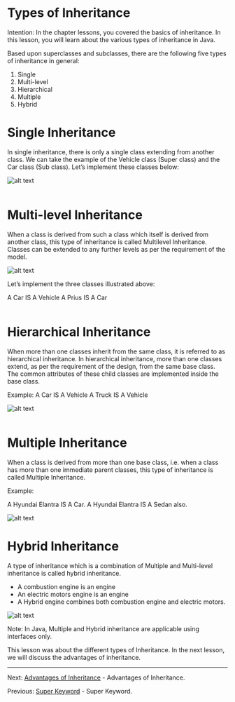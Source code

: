 # Types of Inheritance

Intention: In the chapter lessons, you covered the basics of inheritance. In this lesson, you will learn about 
the various types of inheritance in Java.

Based upon superclasses and subclasses, there are the following five types of inheritance in general:

1. Single
2. Multi-level
3. Hierarchical
4. Multiple
5. Hybrid

# Single Inheritance

In single inheritance, there is only a single class extending from another class. We can take the example of 
the Vehicle class (Super class) and the Car class (Sub class). Let’s implement these classes below:

![alt text](../../etc/oop/img.png "Img")

```java

```

# Multi-level Inheritance

When a class is derived from such a class which itself is derived from another class, this type of inheritance is 
called Multilevel Inheritance. Classes can be extended to any further levels as per the requirement of the model.

![alt text](../../etc/oop/img.png "Img")

Let’s implement the three classes illustrated above:

A Car IS A Vehicle
A Prius IS A Car

```java

```

# Hierarchical Inheritance

When more than one classes inherit from the same class, it is referred to as hierarchical inheritance. 
In hierarchical inheritance, more than one classes extend, as per the requirement of the design, from the same base class. 
The common attributes of these child classes are implemented inside the base class.

Example:
A Car IS A Vehicle
A Truck IS A Vehicle

![alt text](../../etc/oop/img.png "Img")

```java

```

# Multiple Inheritance

When a class is derived from more than one base class, i.e. when a class has more than one immediate parent classes, 
this type of inheritance is called Multiple Inheritance.

Example:

A Hyundai Elantra IS A Car.
A Hyundai Elantra IS A Sedan also.

![alt text](../../etc/oop/img.png "Img")

# Hybrid Inheritance

A type of inheritance which is a combination of Multiple and Multi-level inheritance is called hybrid inheritance.

- A combustion engine is an engine
- An electric motors engine is an engine
- A Hybrid engine combines both combustion engine and electric motors.

![alt text](../../etc/oop/img.png "Img")

Note: In Java, Multiple and Hybrid inheritance are applicable using interfaces only.

This lesson was about the different types of Inheritance. In the next lesson, we will discuss the advantages of inheritance.

<hr>

Next: [Advantages of Inheritance](chapter_15.md "Advantages of Inheritance") - Advantages of Inheritance.

Previous: [Super Keyword](chapter_13.md "Super Keyword") - Super Keyword.